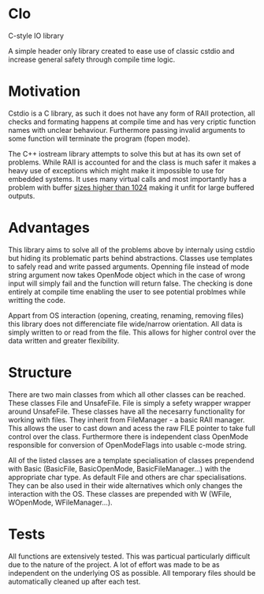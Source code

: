 # CIo
C-style IO library

A simple header only library created to ease use of classic cstdio and increase general safety through compile time logic.

# Motivation 

Cstdio is a C library, as such it does not have any form of RAII protection, all checks and formating happens at compile time and has very criptic function names with unclear behaviour. Furthermore passing invalid arguments to some function will terminate the program (fopen mode). 

The C++ iostream library attempts to solve this but at has its own set of problems. While RAII is accounted for and the class is much safer it makes a heavy use of exceptions which might make it impossible to use for embedded systems. It uses many virtual calls and most importantly has a problem with buffer [sizes higher than 1024](https://stackoverflow.com/a/48585805) making it unfit for large buffered outputs.

# Advantages

This library aims to solve all of the problems above by internaly using cstdio but hiding its problematic parts behind abstractions. Classes use templates to safely read and write passed arguments. Openning file instead of mode string argument now takes OpenMode object which in the case of wrong input will simply fail and the function will return false. The checking is done entirely at compile time enabling the user to see potential problmes while writting the code. 

Appart from OS interaction (opening, creating, renaming, removing files) this library does not differenciate file wide/narrow orientation. All data is simply written to or read from the file. This allows for higher control over the data written and greater flexibility.

# Structure

There are two main classes from which all other classes can be reached. These classes File and UnsafeFile. File is simply a sefety wrapper wrapper around UnsafeFile.
These classes have all the necesarry functionality for working with files. They inherit from FileManager - a basic RAII manager. This allows the user to cast down and acess the raw FILE pointer to take full control over the class. Furthermore there is independent class OpenMode responsible for conversion of OpenModeFlags into usable c-mode string. 

All of the listed classes are a template specialisation of classes prependend with Basic (BasicFile, BasicOpenMode, BasicFileManager...) with the appropriate char type. As default File and others are char specialisations. They can be also used in their wide alternatives which only changes the interaction with the OS. These classes are prepended with W (WFile, WOpenMode, WFileManager...).

# Tests

All functions are extensively tested. This was particual particularly difficult due to the nature of the project. A lot of effort was made to be as independent on the underlying OS as possible. All temporary files should be automatically cleaned up after each test.
